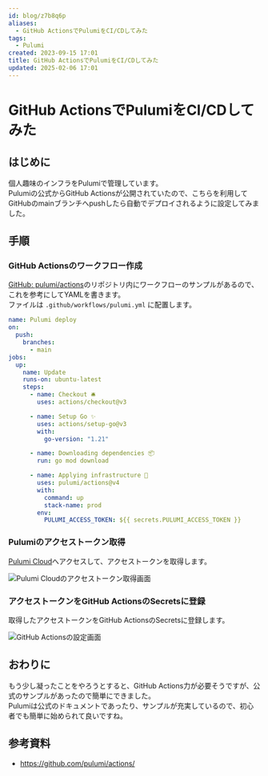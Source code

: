 ```yaml
---
id: blog/z7b8q6p
aliases:
  - GitHub ActionsでPulumiをCI/CDしてみた
tags:
  - Pulumi
created: 2023-09-15 17:01
title: GitHub ActionsでPulumiをCI/CDしてみた
updated: 2025-02-06 17:01
---
```


# GitHub ActionsでPulumiをCI/CDしてみた

## はじめに

個人趣味のインフラをPulumiで管理しています。  
Pulumiの公式からGitHub Actionsが公開されていたので、こちらを利用してGitHubのmainブランチへpushしたら自動でデプロイされるように設定してみました。  

## 手順

### GitHub Actionsのワークフロー作成

[GitHub: pulumi/actions](https://github.com/pulumi/actions/)のリポジトリ内にワークフローのサンプルがあるので、これを参考にしてYAMLを書きます。  
ファイルは `.github/workflows/pulumi.yml` に配置します。

```yaml
name: Pulumi deploy
on:
  push:
    branches:
      - main
jobs:
  up:
    name: Update
    runs-on: ubuntu-latest
    steps:
      - name: Checkout 🛎️
        uses: actions/checkout@v3

      - name: Setup Go ✨
        uses: actions/setup-go@v3
        with:
          go-version: "1.21"

      - name: Downloading dependencies 📦
        run: go mod download

      - name: Applying infrastructure 🚀
        uses: pulumi/actions@v4
        with:
          command: up
          stack-name: prod
        env:
          PULUMI_ACCESS_TOKEN: ${{ secrets.PULUMI_ACCESS_TOKEN }}
```

### Pulumiのアクセストークン取得

[Pulumi Cloud](https://app.pulumi.com/)へアクセスして、アクセストークンを取得します。

![Pulumi Cloudのアクセストークン取得画面](https://gyazo.com/55f273ca3bea77c73be1e71d3966cbdd.png)

### アクセストークンをGitHub ActionsのSecretsに登録

取得したアクセストークンをGitHub ActionsのSecretsに登録します。

![GitHub Actionsの設定画面](https://gyazo.com/3ba7f7e31b5050ce057b6331e32fbf11.png)

## おわりに

もう少し凝ったことをやろうとすると、GitHub Actions力が必要そうですが、公式のサンプルがあったので簡単にできました。  
Pulumiは公式のドキュメントであったり、サンプルが充実しているので、初心者でも簡単に始められて良いですね。

## 参考資料

- https://github.com/pulumi/actions/

